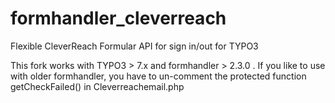 # formhandler_cleverreach
Flexible CleverReach Formular API for sign in/out for TYPO3

This fork works with TYPO3 > 7.x and formhandler > 2.3.0 . If you like to use with older formhandler, you have to un-comment the protected function getCheckFailed() in Cleverreachemail.php
